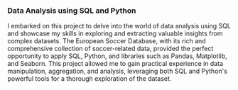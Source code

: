 ### Data Analysis using SQL and Python
I embarked on this project to delve into the world of data analysis using SQL and showcase my skills in exploring and extracting valuable insights from complex datasets. The European Soccer Database, with its rich and comprehensive collection of soccer-related data, provided the perfect opportunity to apply SQL, Python, and libraries such as Pandas, Matplotlib, and Seaborn. This project allowed me to gain practical experience in data manipulation, aggregation, and analysis, leveraging both SQL and Python's powerful tools for a thorough exploration of the dataset.
